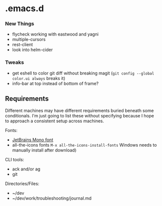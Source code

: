 # .emacs.d

### New Things
- flycheck working with eastwood and yagni
- multiple-cursors
- rest-client
- look into helm-cider

### Tweaks
- get eshell to color git diff without breaking magit
  (`git config --global color.ui always` breaks it)
- info-bar at top instead of bottom of frame?


## Requirements

Different machines may have different requirements buried beneath some
conditionals. I'm just going to list these without specifying because
I hope to approach a consistent setup across machines.

Fonts:
- [JetBrains Mono font](https://www.jetbrains.com/lp/mono/)
- all-the-icons fonts
  `M-x all-the-icons-install-fonts`
  Windows needs to manually install after download)

CLI tools:
- ack and/or ag
- git

Directories/Files:
- ~/dev
- ~/dev/work/troubleshooting/journal.md
